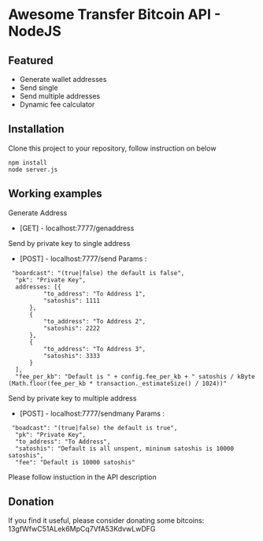Awesome Transfer Bitcoin API - NodeJS
=============

Featured
-----
- Generate wallet addresses
- Send single
- Send multiple addresses
- Dynamic fee calculator 

Installation
-----
Clone this project to your repository, follow instruction on below

```
npm install
node server.js
```

## Working examples
Generate Address
- [GET] - localhost:7777/genaddress

Send by private key to single address
- [POST] - localhost:7777/send
Params :
```
 "boardcast": "(true|false) the default is false",
  "pk": "Private Key",
  addresses: [{
          "to_address": "To Address 1",
          "satoshis": 1111
      },
      {
          "to_address": "To Address 2",
          "satoshis": 2222
      },
      {
          "to_address": "To Address 3",
          "satoshis": 3333
      }
  ],
  "fee_per_kb": "Default is " + config.fee_per_kb + " satoshis / kByte (Math.floor(fee_per_kb * transaction._estimateSize() / 1024))"
```

Send by private key to multiple address
- [POST] - localhost:7777/sendmany
Params :
```
 "boadcast": "(true|false) the default is true",
  "pk": "Private Key",
  "to_address": "To Address",
  "satoshis": "Default is all unspent, mininum satoshis is 10000 satoshis",
  "fee": "Default is 10000 satoshis"
```

Please follow instuction in the API description


Donation
-----
If you find it useful, please consider donating some bitcoins: 13gfWfwC51ALek6MpCq7VfA53KdvwLwDFG